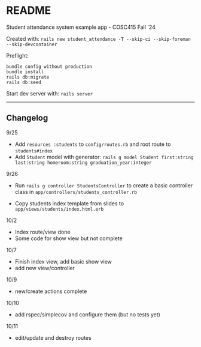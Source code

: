 # README

Student attendance system example app - COSC415 Fall '24

Created with: `rails new student_attendance -T --skip-ci --skip-foreman --skip-devcontainer`


Preflight:
```
bundle config without production
bundle install
rails db:migrate
rails db:seed
```

Start dev server with: `rails server`

---

## Changelog

9/25

  - Add `resources :students` to `config/routes.rb` and root route to `students#index`
  - Add `Student` model with generator: `rails g model Student first:string last:string homeroom:string graduation_year:integer`

9/26

  - Run `rails g controller StudentsController` to create a basic controller class in `app/controllers/students_controller.rb`

  - Copy students index template from slides to `app/views/students/index.html.erb`

10/2

  - Index route/view done
  - Some code for show view but not complete

10/7

  - Finish index view, add basic show view
  - add new view/controller

10/9

  - new/create actions complete

10/10

  - add rspec/simplecov and configure them (but no tests yet)

10/11

  - edit/update and destroy routes
